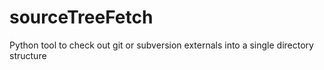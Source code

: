 # sourceTreeFetch
Python tool to check out git or subversion externals into a single directory structure
